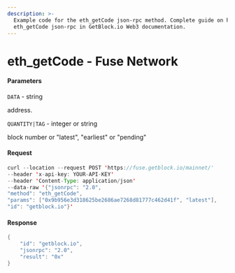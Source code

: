 ```yaml
---
description: >-
  Example code for the eth_getCode json-rpc method. Сomplete guide on how to use
  eth_getCode json-rpc in GetBlock.io Web3 documentation.
---
```


# eth\_getCode - Fuse Network

#### Parameters

`DATA` - string

address.

`QUANTITY|TAG` - integer or string

block number or "latest", "earliest" or "pending"

#### Request

```java
curl --location --request POST 'https://fuse.getblock.io/mainnet/' 
--header 'x-api-key: YOUR-API-KEY' 
--header 'Content-Type: application/json' 
--data-raw '{"jsonrpc": "2.0",
"method": "eth_getCode",
"params": ["0x9b956e3d318625be2686ae7268d81777c462d41f", "latest"],
"id": "getblock.io"}'
```

#### Response

```java
{
    "id": "getblock.io",
    "jsonrpc": "2.0",
    "result": "0x"
}
```

